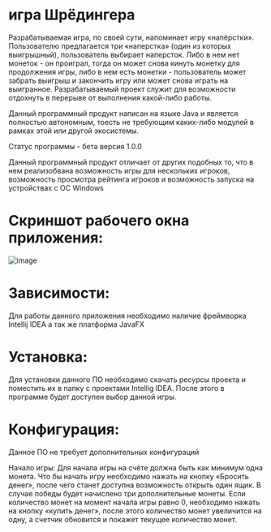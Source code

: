 # игра Шрёдингера
Разрабатываемая игра, по своей сути, напоминает игру «напёрстки». Пользователю предлагается три «наперстка» (один из которых выигрышный), пользователь выбирает наперсток. Либо в нем нет монеток - он проиграл, тогда он может снова кинуть монетку для продолжения игры, либо в нем есть монетки - пользователь может забрать выигрыш и закончить игру или может снова играть на выигранное. Разрабатываемый проект служит для возможности отдохнуть в перерыве от выполнения какой-либо работы.

Данный программный продукт написан на языке Java и является полностью автономным, тоесть не требующим каких-либо модулей в рамках этой или другой экосистемы.

Статус программы - бета версия 1.0.0

Данный программный продукт отличает от других подобных то, что в нем реализобвана возможность игры для нескольких игроков, возможность просмотра рейтинга игроков и возможность запуска на устройствах с ОС Windows

# Скриншот рабочего окна приложения:
![image](https://user-images.githubusercontent.com/98954434/171604204-bf1d0947-ac95-4cef-a252-138ff80f5bf2.png)

# Зависимости:
Для работы данного приложения необходимо наличие фреймворка Intellij IDEA а так же платформа JavaFX

# Установка:
Для установки данного ПО необходимо скачать ресурсы проекта и поместить их в папку с проектами Intellig IDEA. После этого в программе будет доступен выбор данной игры.

# Конфигурация:
Данное ПО не требует дополнительных конфигураций

Начало игры:
Для начала игры на счёте должна быть как минимум одна монета. 
Что бы начать игру необходимо нажать на кнопку «Бросить денег», после чего станет доступна возможность открыть один ящик. 
В случае победы будет начислено три дополнительные монеты.
Если количество монет на момент начала игры равно 0, необходимо нажать на кнопку «купить денег», после этого количество монет увеличится на одну, а счетчик обновится и покажет текущее количество монет.
